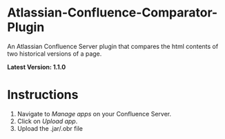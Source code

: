 # Atlassian-Confluence-Comparator-Plugin
An Atlassian Confluence Server plugin that compares the html contents of two historical versions of a page.

**Latest Version: 1.1.0**

# Instructions
1. Navigate to *Manage apps* on your Confluence Server.
2. Click on *Upload app*.
3. Upload the .jar/.obr file

